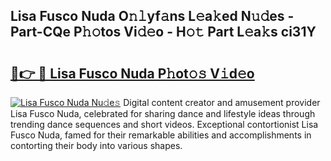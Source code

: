 ## Lisa Fusco Nuda O𝚗𝚕yf𝚊ns L𝚎a𝚔ed N𝚞𝚍es - Part-CQe P𝚑𝚘tos Vi𝚍𝚎o - H𝚘𝚝 Part L𝚎a𝚔s ci31Y

# <h2><a href="http://kfdtgbc.oniu.top/?m=Lisa+Fusco+Nuda">🔗👉 🔴 Lisa Fusco Nuda P𝚑ot𝚘𝚜 V𝚒d𝚎o</a></h2>

[![Lisa Fusco Nuda Nu𝚍e𝚜](https://i.imgur.com/0qMVB7G.gif)](http://kfdtgbc.oniu.top/?m=Lisa+Fusco+Nuda)
Digital content creator and amusement provider Lisa Fusco Nuda, celebrated for sharing dance and lifestyle ideas through trending dance sequences and short videos. Exceptional contortionist Lisa Fusco Nuda, famed for their remarkable abilities and accomplishments in contorting their body into various shapes.  
